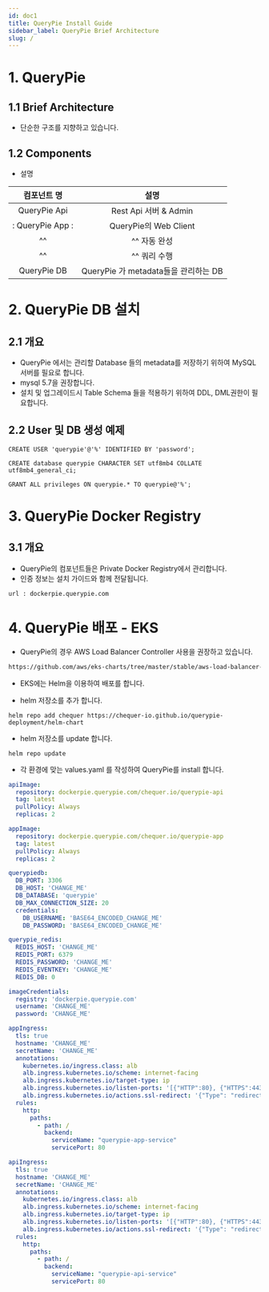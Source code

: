 ```yaml
---
id: doc1
title: QueryPie Install Guide
sidebar_label: QueryPie Brief Architecture
slug: /
---
```


# 1. QueryPie

## 1.1 Brief Architecture
* 단순한 구조를 지향하고 있습니다. 

## 1.2 Components
* 설명

| 컴포넌트 명 | 설명 |
| :---: | :---: |
|   QueryPie Api| Rest Api 서버  & Admin|
|:   QueryPie App :| QueryPie의 Web Client   |
| ^^ | ^^ 자동 완성  |
| ^^ | ^^ 쿼리 수행 |
|   QueryPie DB| QueryPie 가 metadata들을 관리하는 DB  |

# 2. QueryPie DB 설치

## 2.1 개요
* QueryPie 에서는 관리할 Database 들의 metadata를 저장하기 위하여 MySQL 서버를 필요로 합니다.
* mysql 5.7을 권장합니다.
* 설치 및 업그레이드시 Table Schema 들을 적용하기 위하여 DDL, DML권한이 필요합니다.

## 2.2 User 및 DB 생성 예제 
```mysql
CREATE USER 'querypie'@'%' IDENTIFIED BY 'password';

CREATE database querypie CHARACTER SET utf8mb4 COLLATE utf8mb4_general_ci;

GRANT ALL privileges ON querypie.* TO querypie@'%';
```

# 3. QueryPie Docker Registry

## 3.1 개요
 * QueryPie의 컴포넌트들은 Private Docker Registry에서 관리합니다.
 * 인증 정보는 설치 가이드와 함께 전달됩니다.
 
```text
url : dockerpie.querypie.com
```

# 4. QueryPie 배포 - EKS

* QueryPie의 경우 AWS Load Balancer Controller 사용을 권장하고 있습니다.

```html
https://github.com/aws/eks-charts/tree/master/stable/aws-load-balancer-controller
```

* EKS에는 Helm을 이용하여 배포를 합니다.

* helm 저장소를 추가 합니다.

```shell script
helm repo add chequer https://chequer-io.github.io/querypie-deployment/helm-chart
```

* helm 저장소를 update 합니다.

```shell script
helm repo update
```

* 각 환경에 맞는 values.yaml 를 작성하여 QueryPie를 install 합니다.

```yaml
apiImage:
  repository: dockerpie.querypie.com/chequer.io/querypie-api
  tag: latest
  pullPolicy: Always
  replicas: 2

appImage:
  repository: dockerpie.querypie.com/chequer.io/querypie-app
  tag: latest
  pullPolicy: Always
  replicas: 2

querypiedb:
  DB_PORT: 3306
  DB_HOST: 'CHANGE_ME'
  DB_DATABASE: 'querypie'
  DB_MAX_CONNECTION_SIZE: 20
  credentials:
    DB_USERNAME: 'BASE64_ENCODED_CHANGE_ME'
    DB_PASSWORD: 'BASE64_ENCODED_CHANGE_ME'

querypie_redis:
  REDIS_HOST: 'CHANGE_ME'
  REDIS_PORT: 6379
  REDIS_PASSWORD: 'CHANGE_ME'
  REDIS_EVENTKEY: 'CHANGE_ME'
  REDIS_DB: 0

imageCredentials:
  registry: 'dockerpie.querypie.com'
  username: 'CHANGE_ME'
  password: 'CHANGE_ME'

appIngress:
  tls: true
  hostname: 'CHANGE_ME'
  secretName: 'CHANGE_ME'
  annotations:
    kubernetes.io/ingress.class: alb
    alb.ingress.kubernetes.io/scheme: internet-facing
    alb.ingress.kubernetes.io/target-type: ip
    alb.ingress.kubernetes.io/listen-ports: '[{"HTTP":80}, {"HTTPS":443}]'
    alb.ingress.kubernetes.io/actions.ssl-redirect: '{"Type": "redirect", "RedirectConfig": { "Protocol": "HTTPS", "Port": "443", "StatusCode": "HTTP_301"}}'
  rules:
    http:
      paths:
        - path: /
          backend:
            serviceName: "querypie-app-service"
            servicePort: 80

apiIngress:
  tls: true
  hostname: 'CHANGE_ME'
  secretName: 'CHANGE_ME'
  annotations:
    kubernetes.io/ingress.class: alb
    alb.ingress.kubernetes.io/scheme: internet-facing
    alb.ingress.kubernetes.io/target-type: ip
    alb.ingress.kubernetes.io/listen-ports: '[{"HTTP":80}, {"HTTPS":443}]'
    alb.ingress.kubernetes.io/actions.ssl-redirect: '{"Type": "redirect", "RedirectConfig": { "Protocol": "HTTPS", "Port": "443", "StatusCode": "HTTP_301"}}'
  rules:
    http:
      paths:
        - path: /
          backend:
            serviceName: "querypie-api-service"
            servicePort: 80
```
